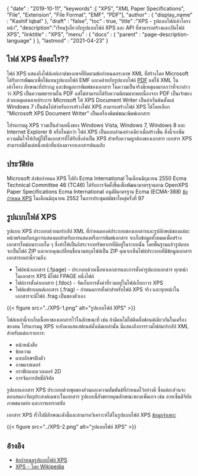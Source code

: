 {
  "date" : "2019-10-11",
  "keywords" :[ "XPS", "XML Paper Specifications", "File", "Extension", "File Format", "EMF", "PDF"],
  "author" : {
    "display_name" : "Kashif Iqbal"
},
  "draft" : "false",
  "toc" : true,
  "title" :"XPS - รูปแบบไฟล์เค้าโครงหน้า",
  "description":"เรียนรู้เกี่ยวกับรูปแบบไฟล์ XPS และ API ที่สามารถสร้างและเปิดไฟล์ XPS",
  "linktitle" : "XPS",
  "menu" : {
    "docs" : {
      "parent" : "page-description-language"
}
},
  "lastmod" : "2021-04-23"
}

## ไฟล์ XPS คืออะไร?? ##

ไฟล์ XPS แสดงถึงไฟล์เลย์เอาต์ของเพจที่ยึดตามข้อกำหนดกระดาษ XML ที่สร้างโดย Microsoft ได้รับการพัฒนาเพื่อใช้แทนรูปแบบไฟล์ EMF และคล้ายกับรูปแบบไฟล์ [PDF](/th/pdf/) แต่ใช้ XML ในเค้าโครง ลักษณะที่ปรากฏ และข้อมูลการพิมพ์ของเอกสาร ในความเป็นจริงมีเหตุผลมากกว่าที่จะกล่าวว่า XPS เป็นความพยายามใน PDF แต่ไม่สามารถได้รับความนิยมมากพอเนื่องจาก PDF เป็นเจ้าของด้วยเหตุผลหลายประการ Microsoft ให้ XPS Document Writer เป็นค่าเริ่มต้นตั้งแต่ Windows 7 เป็นต้นไปสำหรับการสร้างไฟล์ XPS สามารถสร้างไฟล์ XPS ได้โดยเลือก "Microsoft XPS Document Writer" เป็นเครื่องพิมพ์ขณะพิมพ์เอกสาร

โปรแกรมดู XPS รวมเป็นส่วนหนึ่งของ Windows Vista, Windows 7, Windows 8 และ Internet Explorer 6 หรือใหม่กว่า ไฟล์ XPS เป็นแบบอ่านอย่างเดียวเมื่อสร้างขึ้น สิ่งนี้จะเพิ่มความมั่นใจให้กับผู้ใช้ในเอกสารที่ได้รับซึ่งส่งเป็น XPS สำหรับความถูกต้องของเอกสาร เอกสาร XPS สามารถมีตั้งแต่หนึ่งหน้าที่แปลงมาจากเอกสารต้นฉบับ

## ประวัติย่อ ##

Microsoft ส่งข้อกำหนด XPS ไปยัง Ecma International ในเดือนมิถุนายน 2550 Ecma Technical Committee 46 (TC46) ได้รับการจัดตั้งขึ้นเพื่อพัฒนามาตรฐานตาม OpenXPS Paper Specifications Ecma International อนุมัติมาตรฐาน Ecma (ECMA-388) [ข้อกำหนด XPS](https://www.ecma-international.org/publications-and-standards/standards/ecma-388/) ในเดือนมิถุนายน 2552 ในการประชุมสมัชชาใหญ่ครั้งที่ 97

## รูปแบบไฟล์ XPS ##

รูปแบบ XPS ประกอบด้วยมาร์กอัป XML ที่กำหนดองค์ประกอบของเอกสารและรูปลักษณ์ของแต่ละหน้าพร้อมกับกฎการแสดงผลสำหรับการแสดงหรือการพิมพ์เอกสาร จะเก็บข้อมูลทั้งหมดเพื่อสร้างเอกสารใหม่บนระบบใด ๆ ซึ่งทำให้เป็นอิสระจากทรัพยากรที่มีอยู่ในระบบนั้น โดยพื้นฐานแล้วรูปแบบจะเป็นไฟล์ ZIP และหากคุณเปลี่ยนชื่อนามสกุลไฟล์เป็น ZIP คุณจะเห็นไฟล์ประกอบที่มีข้อมูลเอกสาร เอกสารเหล่านี้รวมถึง:

* ไฟล์หน้าเอกสาร (.fpage) - ประกอบด้วยเนื้อหาเอกสารและการตั้งค่ารูปแบบเอกสาร ทุกหน้าในเอกสาร XPS มีไฟล์ FPAGE หนึ่งไฟล์
* ไฟล์การตั้งค่าเอกสาร (.fdoc) - จัดเก็บการตั้งค่าที่รวมอยู่ในไฟล์เก็บถาวร XPS
* ไฟล์แฟรกเมนต์เอกสาร (.frag) - กำหนดการตั้งค่าสำหรับไฟล์ XPS จริง และทุกหน้าในเอกสารจะมีไฟล์ .frag เป็นของตัวเอง

{{< figure src="../XPS-1.png" alt="รูปแบบไฟล์ XPS" >}}

ไฟล์เหล่านี้จะเก็บเนื้อหาของเอกสารไว้ในลักษณะที่ เช่น ถ้ามีคนไม่ได้ติดตั้งฟอนต์เดียวกันในเครื่องของตน โปรแกรมดู XPS จะยังคงแสดงฟอนต์ดั้งเดิมเหล่านั้น นี่แสดงถึงการรวมไฟล์มาร์กอัป XML สำหรับแต่ละรายการ:

* หน้าหนังสือ
* ข้อความ
* แบบอักษรฝังตัว
* ภาพแรสเตอร์
* กราฟิกแบบเวกเตอร์ 2D
* การจัดการสิทธิ์ดิจิทัล

รูปแบบเอกสาร XPS ประกอบด้วยชุดของส่วนและความสัมพันธ์ที่กำหนดไว้อย่างดี ซึ่งแต่ละส่วนจะตอบสนองวัตถุประสงค์เฉพาะในเอกสาร รูปแบบนี้ยังขยายคุณลักษณะของแพ็คเกจ เช่น ลายเซ็นดิจิทัล ภาพขนาดย่อ และการแทรกสลับ

เอกสาร XPS ทั่วไปมีลักษณะดังนี้และสามารถวิเคราะห์ได้ในรูปแบบไฟล์ XPS [ข้อมูลจำเพาะ](https://www.ecma-international.org/activities/XML%20Paper%20Specification/XPS%20Standard.pdf)

{{< figure src="../XPS-2.png" alt="รูปแบบไฟล์ XPS" >}}


## อ้างอิง ##

* [ข้อกำหนดรูปแบบไฟล์ XPS](https://www.ecma-international.org/publications-and-standards/standards/ecma-388/)
* [XPS - โดย Wikipedia](https://en.wikipedia.org/wiki/Open_XML_Paper_Specification#Viewing_and_creating_XPS_documents)

